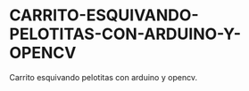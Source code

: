 # CARRITO-ESQUIVANDO-PELOTITAS-CON-ARDUINO-Y-OPENCV
Carrito esquivando pelotitas con arduino y opencv.
